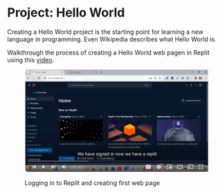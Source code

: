 # Project: Hello World

Creating a Hello World project is the starting point for learning a new language in programming. Even Wikipedia describes what Hello World is.

Walkthrough the process of creating a Hello World web pagen in Replit  using this [video](https://youtu.be/M2Hf2xx96-Y?si=g7Q9OmZiDr663bLH).

<figure><img src="../.gitbook/assets/image (2) (1) (1) (1) (1) (1) (1).png" alt=""><figcaption><p>Logging in to Replit and creating first web page</p></figcaption></figure>
